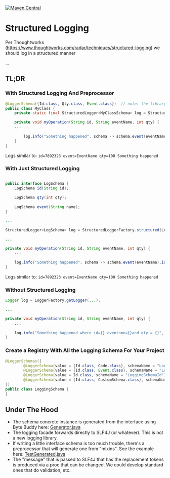 [![Maven Central](https://img.shields.io/maven-central/v/io.soabase.halva/structured-logger.svg)](http://search.maven.org/#search%7Cga%7C1%7Cstructured-logger)

# Structured Logging

Per Thoughtworks (https://www.thoughtworks.com/radar/techniques/structured-logging) we should log in a structured manner

...

## TL;DR

### With Structured Logging And Preprocessor

```java
@LoggerSchema({Id.class, Qty.class, Event.class})  // note: the library preprocessor generates the schema
public class MyClass {
    private static final StructuredLogger<MyClassSchema> log = StructuredLoggerFactory.structured(MyClassSchema.class);  // note: the library auto-generates the schema instance class

    private void myOperation(String id, String eventName, int qty) {
    ...
    
        log.info("Something happened", schema -> schema.event(eventName).id(id).qty(qty));
    }
}
```

Logs similar to: `id=7892323 event=EventName qty=100 Something happened`

### With Just Structured Logging

```java

public interface LogSchema {
    LogSchema id(String id);
    
    LogSchema qty(int qty);
    
    LogSchema event(String name);
}

...

StructuredLogger<LogSchema> log = StructuredLoggerFactory.structured(LogSchema.class);  // note: the library auto-generates the schema instance class

...

private void myOperation(String id, String eventName, int qty) {
    ...
    
    log.info("Something happened", schema -> schema.event(eventName).id(id).qty(qty));
}
```

Logs similar to: `id=7892323 event=EventName qty=100 Something happened`

### Without Structured Logging

```java
Logger log = LoggerFactory.getLogger(...);

...

private void myOperation(String id, String eventName, int qty) {
    ...
    
    log.info("Something happened where id={} eventnme={}and qty = {}", id, qty, eventName);    // note mistakes misspellings
}
```

### Create a Registry With All the Logging Schema For Your Project

```java
@LoggerSchemas({
        @LoggerSchema(value = {Id.class, Code.class}, schemaName = "LoggingSchemaIdCode"),
        @LoggerSchema(value = {Id.class, Event.class}, schemaName = "LoggingSchemaIdEvent"),
        @LoggerSchema(value = Id.class, schemaName = "LoggingSchemaId"),
        @LoggerSchema(value = {Id.class, CustomSchema.class}, schemaName = "LoggingSchemaIdCustom")
})
public class LoggingSchema {
}
```

## Under The Hood

- The schema concrete instance is generated from the interface using Byte Buddy here: [Generator.java](https://github.com/soabase/structured-logging/blob/master/structured-logger-core/src/main/java/io/soabase/structured/logger/generation/Generator.java)
- The logging facade forwards directly to SLF4J (or whatever). This is not a new logging library.
- If writing a little interface schema is too much trouble, there's a preprocessor that will generate one from "mixins". See the example here: [TestGenerated.java](https://github.com/soabase/structured-logging/blob/master/structured-logger-generator-test/src/test/java/io/soabase/structured/logger/TestGenerated.java)
- The "message" that is passed to SLF4J that has the replacement tokens is produced via a proc that can be changed. We could develop standard ones that do validation, etc.
